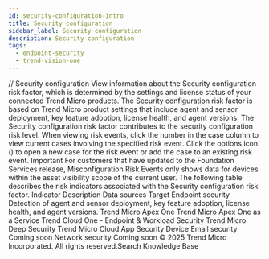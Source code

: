 ```yaml
---
id: security-configuration-intro
title: Security configuration
sidebar_label: Security configuration
description: Security configuration
tags:
  - endpoint-security
  - trend-vision-one
---
```


/*<![CDATA[*/ $('#title').html($('meta[name=map-description]').attr('content')); /*]]>*/ Security configuration View information about the Security configuration risk factor, which is determined by the settings and license status of your connected Trend Micro products. The Security configuration risk factor is based on Trend Micro product settings that include agent and sensor deployment, key feature adoption, license health, and agent versions. The Security configuration risk factor contributes to the security configuration risk level. When viewing risk events, click the number in the case column to view current cases involving the specified risk event. Click the options icon () to open a new case for the risk event or add the case to an existing risk event. Important For customers that have updated to the Foundation Services release, Misconfiguration Risk Events only shows data for devices within the asset visibility scope of the current user. The following table describes the risk indicators associated with the Security configuration risk factor. Indicator Description Data sources Target Endpoint security Detection of agent and sensor deployment, key feature adoption, license health, and agent versions. Trend Micro Apex One Trend Micro Apex One as a Service Trend Cloud One - Endpoint & Workload Security Trend Micro Deep Security Trend Micro Cloud App Security Device Email security Coming soon Network security Coming soon © 2025 Trend Micro Incorporated. All rights reserved.Search Knowledge Base